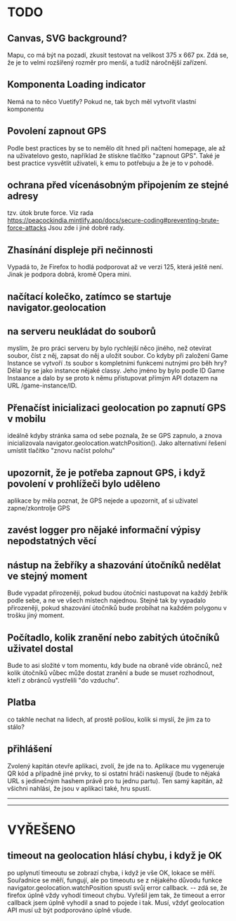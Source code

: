 # TODO

## Canvas, SVG background?
Mapu, co má být na pozadí, zkusit testovat na velikost 375 x 667 px. Zdá se, že je to velmi
rozšířený rozměr pro menší, a tudíž náročnější zařízení.

## Komponenta Loading indicator
Nemá na to něco Vuetify? Pokud ne, tak bych měl vytvořit vlastní komponentu

## Povolení zapnout GPS
Podle best practices by se to nemělo dít hned při načtení homepage, ale až na uživatelovo gesto,
například že stiskne tlačítko "zapnout GPS". Také je best practice vysvětlit uživateli, k emu
to potřebuju a že je to v pohodě.

## ochrana před vícenásobným připojením ze stejné adresy
tzv. útok brute force. Viz rada https://peacockindia.mintlify.app/docs/secure-coding#preventing-brute-force-attacks
Jsou zde i jiné dobré rady.

## Zhasínání displeje při nečinnosti
Vypadá to, že Firefox to hodlá podporovat až ve verzi 125, která ještě není. Jinak je podpora
dobrá, kromě Opera mini.

## načítací kolečko, zatímco se startuje navigator.geolocation 

## na serveru neukládat do souborů
myslím, že pro práci serveru by bylo rychlejší něco jiného, než otevírat soubor, číst z něj,
zapsat do něj a uložit soubor. Co kdyby při založení Game Instance se vytvoří .ts soubor 
s kompletními funkcemi nutnými pro běh hry? Dělal by se jako instance nějaké classy.
Jeho jméno by bylo podle ID Game Instaance a dalo by se proto k němu přistupovat přímým
API dotazem na URL /game-instance/ID. 

## Přenačíst inicializaci geolocation po zapnutí GPS v mobilu
ideálně kdyby stránka sama od sebe poznala, že se GPS zapnulo, a znova inicializovala 
navigator.geolocation.watchPosition().
Jako alternativní řešení umístit tlačítko "znovu načíst polohu"

##  upozornit, že je potřeba zapnout GPS, i když povolení v prohlížeči bylo uděleno
aplikace by měla poznat, že GPS nejede a upozornit, ať si uživatel zapne/zkontrolje GPS

## zavést logger pro nějaké informační výpisy nepodstatných věcí

## nástup na žebříky a shazování útočníků nedělat ve stejný moment
Bude vypadat přirozeněji, pokud budou útočníci nastupovat na každý žebřík podle sebe, a ne
ve všech místech najednou. Stejně tak by vypadalo přirozeněji, pokud shazování útočníků bude
probíhat na každém polygonu v trošku jiný moment.

## Počítadlo, kolik zranění nebo zabitých útočníků uživatel dostal
Bude to asi složité v tom momentu, kdy bude na obraně víde obránců, než kolik útočníků vůbec
může dostat zranění a bude se muset rozhodnout, kteří z obránců vystřelili "do vzduchu". 

## Platba
co takhle nechat na lidech, ať prostě pošlou, kolik si myslí, že jim za to stálo?

## přihlášení
Zvolený kapitán otevře aplikaci, zvolí, že jde na to. Aplikace mu vygeneruje QR kód a případně
jiné prvky, to si ostatní hráči naskenují (bude to nějaká URL s jedinečným hashem právě pro tu
jednu partu). Ten samý kapitán, až všichni nahlásí, že jsou v aplikaci také, hru spustí. 
* * *
* * *

# VYŘEŠENO

## timeout na geolocation hlásí chybu, i když je OK
po uplynutí timeoutu se zobrazí chyba, i když je vše OK, lokace se měří.
Souřadnice se měří, fungují, ale po timeoutu se z nějakého důvodu funkce navigator.geolocation.watchPosition
spustí svůj error callback.
-- zdá se, že firefox úplně vždy vyhodí timeout chybu. Vyřešil jem tak, že timeout a error callback jsem úplně vyhodil
a snad to pojede i tak. Musí, vždyť geolocation API musí už být podporováno úplně všude.
